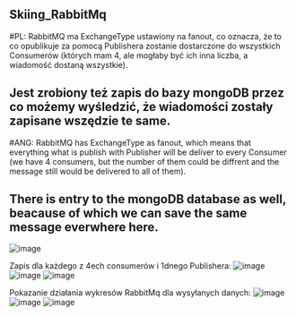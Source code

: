 ## Skiing_RabbitMq

#PL:
RabbitMQ ma ExchangeType ustawiony na fanout, co oznacza, że to co opublikuje za pomocą Publishera zostanie dostarczone do wszystkich Consumerów (których mam 4, ale mogłaby być ich inna liczba, a wiadomość dostaną wszystkie).

Jest zrobiony też zapis do bazy mongoDB przez co możemy wyśledzić, że wiadomości zostały zapisane wszędzie te same.
-------------------------------------------------------------------------------------------------------------------
#ANG:
RabbitMQ has ExchangeType as fanout, which means that everything what is publish with Publisher will be deliver to every Consumer (we have 4 consumers, but the number of them could be diffrent and the message still would be delivered to all of them).

There is entry to the mongoDB database as well, beacause of which we can save the same message everwhere here.
-------------------------------------------------------------------------------------------------------------------
![image](https://user-images.githubusercontent.com/72659265/187655250-e38bca1d-a137-42f9-8675-d67dd753024b.png)

Zapis dla każdego z 4ech consumerów i 1dnego Publishera:
![image](https://user-images.githubusercontent.com/72659265/187655724-a5bf86b2-dfbb-4f25-96aa-532cfa00f67e.png)
![image](https://user-images.githubusercontent.com/72659265/187655805-f588be2d-682b-4800-9215-fa7f2f1b7559.png)
![image](https://user-images.githubusercontent.com/72659265/187655938-41c3f21d-d626-4476-94de-5d160cff5198.png)


Pokazanie działania wykresów RabbitMq dla wysyłanych danych:
![image](https://user-images.githubusercontent.com/72659265/187655004-28393608-4bc9-40cf-9807-b902f11fad0d.png)
![image](https://user-images.githubusercontent.com/72659265/187655076-796ce121-3492-4cdf-928e-f1d5e72ea8f4.png)
![image](https://user-images.githubusercontent.com/72659265/187655145-d83a60be-8324-40f6-9396-76f53a496584.png)
